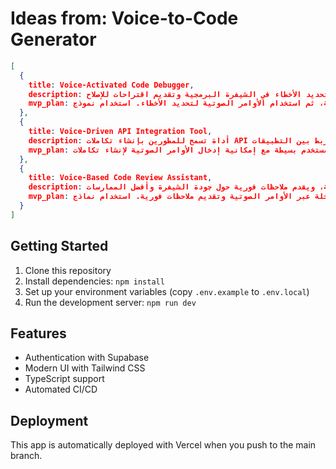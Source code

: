 # Ideas from: Voice-to-Code Generator

```json
[
  {
    title: Voice-Activated Code Debugger,
    description: أداة تستخدم الأوامر الصوتية لتحديد الأخطاء في الشيفرة البرمجية وتقديم اقتراحات للإصلاح.,
    mvp_plan: إنشاء واجهة بسيطة حيث يمكن للمستخدمين تحميل الشيفرة البرمجية، ثم استخدام الأوامر الصوتية لتحديد الأخطاء. استخدام نموذج AI لتقديم اقتراحات بناءً على الأوامر الصوتية.
  },
  {
    title: Voice-Driven API Integration Tool,
    description: أداة تسمح للمطورين بإنشاء تكاملات API باستخدام الأوامر الصوتية، مما يسهل عملية الربط بين التطبيقات.,
    mvp_plan: تطوير واجهة مستخدم بسيطة مع إمكانية إدخال الأوامر الصوتية لإنشاء تكاملات API. استخدام مكتبات مفتوحة المصدر لتحويل الأوامر الصوتية إلى استدعاءات API.
  },
  {
    title: Voice-Based Code Review Assistant,
    description: مساعد يقوم بمراجعة الشيفرة البرمجية باستخدام الأوامر الصوتية، ويقدم ملاحظات فورية حول جودة الشيفرة وأفضل الممارسات.,
    mvp_plan: إنشاء نظام يمكنه تحليل الشيفرة البرمجية المدخلة عبر الأوامر الصوتية وتقديم ملاحظات فورية. استخدام نماذج AI لتحليل الشيفرة وتقديم توصيات.
  }
]
```

## Getting Started

1. Clone this repository
2. Install dependencies: `npm install`
3. Set up your environment variables (copy `.env.example` to `.env.local`)
4. Run the development server: `npm run dev`

## Features

- Authentication with Supabase
- Modern UI with Tailwind CSS
- TypeScript support
- Automated CI/CD

## Deployment

This app is automatically deployed with Vercel when you push to the main branch.